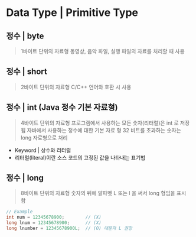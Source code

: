 # Data Type | Primitive Type

## 정수 | byte
> 1바이트 단위의 자료형 동영상, 음악 파일, 실행 파일의 자료를 처리할 때 사용

## 정수 | short
> 2바이트 단위의 자료형 C/C++ 언어와 호환 시 사용

## 정수 | int (Java 정수 기본 자료형)
> 4바이트 단위의 자료형 프로그램에서 사용하는 모든 숫자(리터럴)은 int 로 저장됨
> 자바에서 사용하는 정수에 대한 기본 자료 형
> 32 비트를 초과하는 숫자는 long 자료형으로 처리

* Keyword | 상수와 리터럴
* 리터럴(literal)이란 소스 코드의 고정된 값을 나타내는 표기법

## 정수 | long
> 8바이트 단위의 자료형 숫자의 뒤에 알파벳 L 또는 l 을 써서 long 형임을 표시 함
```Java
// Example
int num = 12345678900;        // (X) 
long lnum = 12345678900;      // (X) 
long lnumber = 12345678900L;  // (O) 대문자 L 권장
```